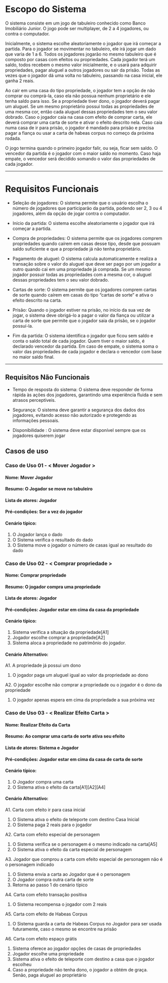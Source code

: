 # Escopo do Sistema
O sistema consiste em um jogo de tabuleiro conhecido como Banco Imobiliário Junior. O jogo pode ser multiplayer, de 2 a 4 jogadores, ou contra o computador. 

Inicialmente, o sistema escolhe aleatoriamente o jogador que irá começar a partida. Para o jogador se movimentar no tabuleiro, ele irá jogar um dado que varia de 1 a 6. Todos os jogadores jogarão no mesmo tabuleiro que é composto por casas com efeitos ou propriedades. Cada jogador terá um saldo, todos recebem o mesmo valor inicialmente, e o usará para adquirir propriedades, pagar aluguel a outros jogadores ou sair da prisão. Todas as vezes que o jogador dá uma volta no tabuleiro, passando na casa inicial, ele ganha 2 reais.

Ao cair em uma casa do tipo propriedade, o jogador tem a opção de não comprar ou comprá-la, caso ela não possua nenhum proprietário e ele tenha saldo para isso. Se a propriedade tiver dono, o jogador deverá pagar um aluguel. Se um mesmo proprietário possui todas as propriedades de uma mesma cor, então cada aluguel dessas propriedades tem o seu valor dobrado. Caso o jogador caia na casa com efeito de comprar carta, ele deverá comprar uma carta de sorte e ativar o efeito descrito nela. Caso caia numa casa de ir para prisão, o jogador é mandado para prisão e precisa pagar a fiança ou usar a carta de habeas corpus no começo da próxima rodada.

O jogo termina quando o primeiro jogador falir, ou seja, ficar sem saldo. O vencedor da partida é o jogador com o maior saldo no momento. Caso haja empate, o vencedor será decidido somando o valor das propriedades de cada jogador.

---
# Requisitos Funcionais

* Seleção de jogadores: 
O sistema permite que o usuário escolha o número de jogadores que participarão da partida, podendo ser 2, 3 ou 4 jogadores, além da opção de jogar contra o computador.

* Início da partida: 
O sistema escolhe aleatoriamente o jogador que irá começar a partida.

* Compra de propriedades: 
O sistema permite que os jogadores comprem propriedades quando caírem em casas desse tipo, desde que possuam saldo suficiente e que a propriedade já não tenha proprietário.

* Pagamento de aluguel: O sistema calcula automaticamente e realiza a transação sobre o valor do aluguel que deve ser pago por um jogador a outro quando cai em uma propriedade já comprada. Se um mesmo jogador possuir todas as propriedades com a mesma cor, o aluguel dessas propriedades tem o seu valor dobrado.

* Cartas de sorte: O sistema permite que os jogadores comprem cartas de sorte quando caírem em casas do tipo “cartas de sorte” e ativa o efeito descrito na carta.

* Prisão: Quando o jogador estiver na prisão, no início da sua vez de jogar, o sistema deve obrigá-lo a pagar o valor da fiança ou utilizar a carta de sorte que permite que o jogador saia da prisão, se o jogador possuí-la.

* Fim da partida: O sistema identifica o jogador que ficou sem saldo e conta o saldo total de cada jogador. Quem tiver o maior saldo, é declarado vencedor da partida. Em caso de empate, o sistema soma o valor das propriedades de cada jogador e declara o vencedor com base no maior saldo final.

---

## Requisitos Não Funcionais

* Tempo de resposta do sistema: O sistema deve responder de forma rápida às ações dos jogadores, garantindo uma experiência fluida e sem atrasos perceptíveis.

* Segurança: O sistema deve garantir a segurança dos dados dos jogadores, evitando acesso não autorizado e protegendo as informações pessoais.

* Disponibilidade : O sistema deve estar disponível sempre que os jogadores quiserem jogar

## Casos de uso

### Caso de Uso 01 - < Mover Jogador >

#### Nome: Mover Jogador

#### Resumo: O Jogador se move no tabuleiro

#### Lista de atores: Jogador

#### Pré-condições: Ser a vez do jogador

#### Cenário típico:

1. O Jogador lança o dado
2. O Sistema verifica o resultado do dado
3. O Sistema move o jogador o número de casas igual ao resultado do dado

### Caso de Uso 02 - < Comprar propriedade >

#### Nome: Comprar propriedade

#### Resumo: O jogador compra uma propriedade

#### Lista de atores: Jogador

#### Pré-condições: Jogador estar em cima da casa da propriedade

#### Cenário típico:

1. Sistema verifica a situação da propriedade[A1]
2. Jogador escolhe comprar a propriedade[A2]
3. Sistema aloca a propriedade no patrimônio do jogador.

#### Cenário Alternativo: 

A1. A propriedade já possui um dono
1. O jogador paga um aluguel igual ao valor da propriedade ao dono

A2. O jogador escolhe não comprar a propriedade ou o jogador é o dono da propriedade
1. O jogador apenas espera em cima da propriedade a sua próxima vez

### Caso de Uso 03 - < Realizar Efeito Carta >

#### Nome: Realizar Efeito da Carta

#### Resumo: Ao comprar uma carta de sorte ativa seu efeito

#### Lista de atores: Sistema e Jogador

#### Pré-condições: Jogador estar em cima da casa de carta de sorte

#### Cenário típico:
1. O Jogador compra uma carta
2. O Sistema ativa o efeito da carta[A1][A2][A4]


#### Cenário Alternativo: 
A1. Carta com efeito ir para casa inicial
1. O Sistema ativa o efeito de teleporte com destino Casa Inicial
2. O Sistema paga 2 reais para o jogador 

A2. Carta com efeito especial de personagem
1. O Sistema verifica se o personagem é o mesmo indicado na carta[A5]
2. O Sistema ativa o efeito da carta especial de personagem

A3. Jogador que comprou a carta com efeito especial de personagem não é o personagem indicado
1. O Sistema envia a carta ao Jogador que é o personagem
2. O Jogador compra outra carta de sorte
3. Retorna ao passo 1 do cenário típico

A4. Carta com efeito transação positiva
1. O Sistema recompensa o jogador com 2 reais

A5. Carta com efeito de Habeas Corpus
1. O Sistema guarda a carta de Habeas Corpus no Jogador para ser usada futuramente, caso o mesmo se encontre na prisão

A6. Carta com efeito espaço grátis
1. Sistema oferece ao jogador opções de casas de propriedades
2. Jogador escolhe uma propriedade
3. Sistema ativa o efeito de teleporte com destino a casa que o jogador escolheu
1. Caso a propriedade não tenha dono, o jogador a obtém de graça. Senão, paga aluguel ao proprietário